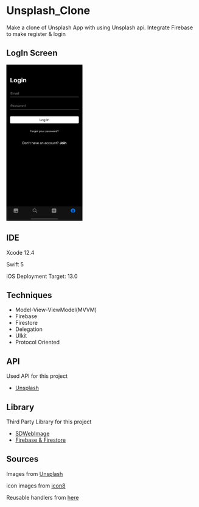 # Unsplash_Clone
Make a clone of Unsplash App with using Unsplash api. Integrate Firebase to make register & login

## LogIn Screen

<img src = "https://github.com/jphong1111/Unsplash_Clone/blob/main/githubImages/logInScreen.png" width = "200" height = "410" />

## IDE

Xcode 12.4

Swift 5

iOS Deployment Target: 13.0

## Techniques
- Model-View-ViewModel(MVVM)
- Firebase
- Firestore
- Delegation
- UIkit
- Protocol Oriented

## API

Used API for this project

 - [Unsplash](https://unsplash.com/developers)

## Library

Third Party Library for this project

- [SDWebImage](https://github.com/SDWebImage/SDWebImage)
- [Firebase & Firestore](https://firebase.google.com/docs/ios/setup)

## Sources

Images from [Unsplash](https://unsplash.com)

icon images from [icon8](https://icons8.com)

Reusable handlers from [here](https://github.com/jphong1111/Useful_Swift)
